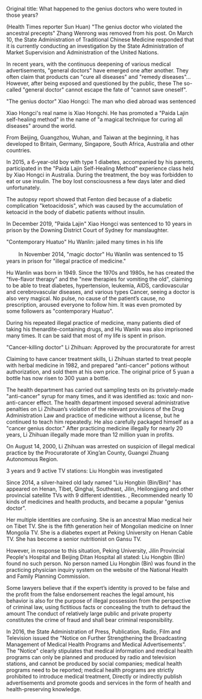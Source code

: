 Original title: What happened to the genius doctors who were touted in those years?

(Health Times reporter Sun Huan) "The genius doctor who violated the ancestral precepts" Zhang Wenrong was removed from his post. On March 10, the State Administration of Traditional Chinese Medicine responded that it is currently conducting an investigation by the State Administration of Market Supervision and Administration of the United Nations.

In recent years, with the continuous deepening of various medical advertisements, "general doctors" have emerged one after another. They often claim that products can "cure all diseases" and "remedy diseases"... However, after being exposed and questioned by the public, these The so-called "general doctor" cannot escape the fate of "cannot save oneself".

"The genius doctor" Xiao Hongci: The man who died abroad was sentenced

Xiao Hongci's real name is Xiao Hongchi. He has promoted a "Paida Lajin self-healing method" in the name of "a magical technique for curing all diseases" around the world.

From Beijing, Guangzhou, Wuhan, and Taiwan at the beginning, it has developed to Britain, Germany, Singapore, South Africa, Australia and other countries.

In 2015, a 6-year-old boy with type 1 diabetes, accompanied by his parents, participated in the "Paida Lajin Self-Healing Method" experience class held by Xiao Hongci in Australia. During the treatment, the boy was forbidden to eat or use insulin. The boy lost consciousness a few days later and died unfortunately.

The autopsy report showed that Fenton died because of a diabetic complication "ketoacidosis", which was caused by the accumulation of ketoacid in the body of diabetic patients without insulin.

In December 2019, "Paida Lajin" Xiao Hongci was sentenced to 10 years in prison by the Downing District Court of Sydney for manslaughter.

"Contemporary Huatuo" Hu Wanlin: jailed many times in his life

　　 In November 2014, "magic doctor" Hu Wanlin was sentenced to 15 years in prison for "illegal practice of medicine."

Hu Wanlin was born in 1949. Since the 1970s and 1980s, he has created the "five-flavor therapy" and the "new therapies for vomiting the old", claiming to be able to treat diabetes, hypertension, leukemia, AIDS, cardiovascular and cerebrovascular diseases, and various types Cancer, seeing a doctor is also very magical. No pulse, no cause of the patient’s cause, no prescription, aroused everyone to follow him. It was even promoted by some followers as "contemporary Huatuo".

During his repeated illegal practice of medicine, many patients died of taking his thenardite-containing drugs, and Hu Wanlin was also imprisoned many times. It can be said that most of my life is spent in prison.

"Cancer-killing doctor" Li Zhihuan: Approved by the procuratorate for arrest

Claiming to have cancer treatment skills, Li Zhihuan started to treat people with herbal medicine in 1982, and prepared "anti-cancer" potions without authorization, and sold them at his own price. The original price of 5 yuan a bottle has now risen to 300 yuan a bottle.

The health department has carried out sampling tests on its privately-made "anti-cancer" syrup for many times, and it was identified as: toxic and non-anti-cancer effect. The health department imposed several administrative penalties on Li Zhihuan’s violation of the relevant provisions of the Drug Administration Law and practice of medicine without a license, but he continued to teach him repeatedly. He also carefully packaged himself as a "cancer genius doctor." After practicing medicine illegally for nearly 20 years, Li Zhihuan illegally made more than 12 million yuan in profits.

On August 14, 2000, Li Zhihuan was arrested on suspicion of illegal medical practice by the Procuratorate of Xing’an County, Guangxi Zhuang Autonomous Region.

3 years and 9 active TV stations: Liu Hongbin was investigated

Since 2014, a silver-haired old lady named "Liu Hongbin (Bin/Bin)" has appeared on Henan, Tibet, Qinghai, Southeast, Jilin, Heilongjiang and other provincial satellite TVs with 9 different identities. , Recommended nearly 10 kinds of medicines and health products, and became a popular "genius doctor".

Her multiple identities are confusing. She is an ancestral Miao medical heir on Tibet TV. She is the fifth generation heir of Mongolian medicine on Inner Mongolia TV. She is a diabetes expert at Peking University on Henan Cable TV. She has become a senior nutritionist on Gansu TV.

However, in response to this situation, Peking University, Jilin Provincial People's Hospital and Beijing Ditan Hospital all stated: Liu Hongbin (Bin) found no such person. No person named Liu Hongbin (Bin) was found in the practicing physician inquiry system on the website of the National Health and Family Planning Commission.

Some lawyers believe that if the expert’s identity is proved to be false and the profit from the false endorsement reaches the legal amount, his behavior is also for the purpose of illegal possession from the perspective of criminal law, using fictitious facts or concealing the truth to defraud the amount The conduct of relatively large public and private property constitutes the crime of fraud and shall bear criminal responsibility.

In 2016, the State Administration of Press, Publication, Radio, Film and Television issued the "Notice on Further Strengthening the Broadcasting Management of Medical Health Programs and Medical Advertisements". The "Notice" clearly stipulates that medical information and medical health programs can only be planned and produced by radio and television stations, and cannot be produced by social companies; medical health programs need to be reported; medical health programs are strictly prohibited to introduce medical treatment, Directly or indirectly publish advertisements and promote goods and services in the form of health and health-preserving knowledge.
